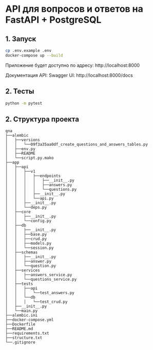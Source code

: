 # API для вопросов и ответов на FastAPI + PostgreSQL

## 1. Запуск 
```bash
cp .env.example .env
docker-compose up --build
```

Приложение будет доступно по адресу:
http://localhost:8000

Документация API:
Swagger UI: http://localhost:8000/docs

## 2. Тесты
```bash
python -m pytest
```

## 2. Структура проекта
```
qna
├──alembic
│   ├──versions
│   │   └──09f3a35aa0df_create_questions_and_answers_tables.py
│   ├──env.py
│   ├──README
│   └──script.py.mako
├──app
│   ├──api
│   │   ├──v1
│   │   │   ├──endpoints
│   │   │   │   ├──__init__.py
│   │   │   │   ├──answers.py
│   │   │   │   └──questions.py
│   │   │   ├──__init__.py
│   │   │   └──api.py
│   │   ├──__init__.py
│   │   └──deps.py
│   ├──core
│   │   ├──__init__.py
│   │   └──config.py
│   ├──db
│   │   ├──__init__.py
│   │   ├──base.py
│   │   ├──crud.py
│   │   ├──models.py
│   │   └──session.py
│   ├──schemas
│   │   ├──__init__.py
│   │   ├──answer.py
│   │   └──question.py
│   ├──services
│   │   ├──answers_service.py
│   │   └──questions_service.py
│   ├──tests
│   │   ├──api
│   │   │   └──test_answers.py
│   │   └──db
│   │   │   └──test_crud.py
│   ├──__init__.py
│   └──main.py
├──alembic.ini
├──docker-compose.yml
├──Dockerfile
├──README.md
├──requirements.txt
├──structure.txt
└──.gitignore
```
